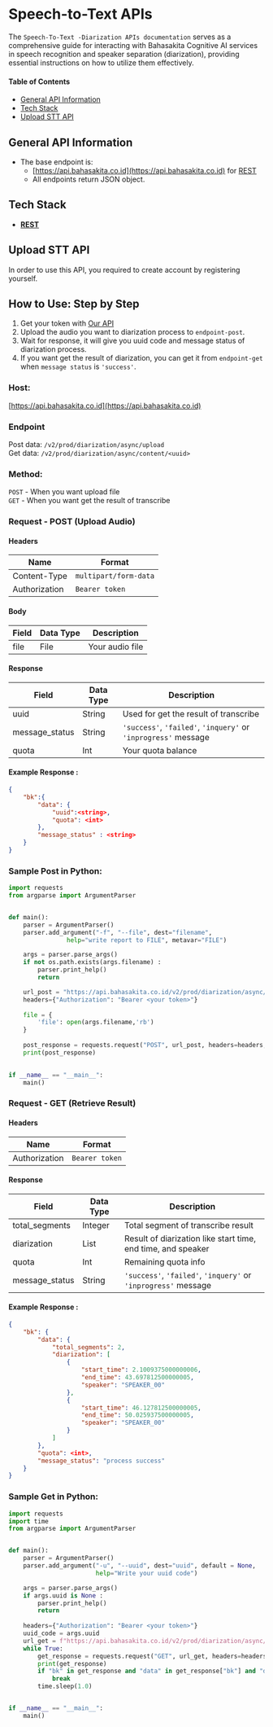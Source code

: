 # **Speech-to-Text APIs**
The `Speech-To-Text -Diarization APIs documentation` serves as a comprehensive guide for interacting with Bahasakita Cognitive AI services in speech recognition and speaker separation (diarization), providing essential instructions on how to utilize them effectively.

#### **Table of Contents**
  - [General API Information](#general-api-information)
  - [Tech Stack](#tech-stack)
  - [Upload STT API](#upload-stt-api) 

## **General API Information**
  - The base endpoint is: 
    - [https://api.bahasakita.co.id](https://api.bahasakita.co.id) for [REST](https://restfulapi.net/)
     - All endpoints return JSON object.

## **Tech Stack**
  - **[REST](https://restfulapi.net/)**  
 
 
## **Upload STT API**
  In order to use this API, you required to create account by registering yourself.

## **How to Use: Step by Step**
  1. Get your token with [Our API](./Auth-API.md) 
  2. Upload the audio you want to diarization process to `endpoint-post`. 
  3. Wait for response, it will give you uuid code and message status of diarization process.
  4. If you want get the result of diarization, you can get it from `endpoint-get` when `message status` is `'success'`.
   
### **Host:**
  [https://api.bahasakita.co.id](https://api.bahasakita.co.id)

### **Endpoint**
 Post data: `/v2/prod/diarization/async/upload` \
 Get data: `/v2/prod/diarization/async/content/<uuid>`

### **Method:**
  `POST` - When you want upload file\
  `GET` - When you want get the result of transcribe 

### **Request - POST** (Upload Audio)
#### **Headers**
  | Name | Format |
  | ------ | ------ |
  | Content-Type | `multipart/form-data` |
  | Authorization | `Bearer token` |

#### **Body**
  | Field | Data Type | Description |
  | ------ | ------ | ------ |
  | file | File | Your audio file  |

#### **Response**
  | Field | Data Type | Description |
  | ------ | ------ | ------ |
  | uuid | String | Used for get the result of transcribe |
  | message_status | String | `'success'`, `'failed'`, `'inquery'` or `'inprogress'` message |
  | quota | Int | Your quota balance |

#### **Example Response :**
```json
{
    "bk":{
        "data": { 
            "uuid":<string>,
            "quota": <int>
        },
        "message_status" : <string> 
    }
}
```
### **Sample Post in Python:**
```python
import requests
from argparse import ArgumentParser


def main():
    parser = ArgumentParser()
    parser.add_argument("-f", "--file", dest="filename",
                help="write report to FILE", metavar="FILE")

    args = parser.parse_args()
    if not os.path.exists(args.filename) :
        parser.print_help()
        return

    url_post = "https://api.bahasakita.co.id/v2/prod/diarization/async/upload"
    headers={"Authorization": "Bearer <your token>"}
    
    file = {
        'file': open(args.filename,'rb')
    }
    
    post_response = requests.request("POST", url_post, headers=headers, files=file).json()
    print(post_response)
  

if __name__ == "__main__":
    main()
```

### **Request - GET** (Retrieve Result)
#### **Headers**
  | Name | Format |
  | ------ | ------ |
  | Authorization | `Bearer token` |

#### **Response**
  | Field | Data Type | Description |
  | ------ | ------ | ------ |
  | total_segments | Integer | Total segment of transcribe result |
  | diarization | List | Result of diarization like start time, end time, and speaker |
  | quota | Int | Remaining quota info |
  | message_status | String | `'success'`, `'failed'`, `'inquery'` or `'inprogress'` message |

#### **Example Response :**
```json
{
    "bk": {
        "data": {
            "total_segments": 2,
            "diarization": [
                {
                    "start_time": 2.1009375000000006,
                    "end_time": 43.697812500000005,
                    "speaker": "SPEAKER_00"
                },
                {
                    "start_time": 46.127812500000005,
                    "end_time": 50.025937500000005,
                    "speaker": "SPEAKER_00"
                }
            ]
        },
        "quota": <int>,
        "message_status": "process success"
    }
}
```


### **Sample Get in Python:**
```python
import requests
import time
from argparse import ArgumentParser


def main():
    parser = ArgumentParser()
    parser.add_argument("-u", "--uuid", dest="uuid", default = None,
                        help="Write your uuid code")

    args = parser.parse_args()
    if args.uuid is None :
        parser.print_help()
        return
    
    headers={"Authorization": "Bearer <your token>"}
    uuid_code = args.uuid    
    url_get = f"https://api.bahasakita.co.id/v2/prod/diarization/async/content/{uuid_code}"
    while True:
        get_response = requests.request("GET", url_get, headers=headers).json()
        print(get_response)
        if "bk" in get_response and "data" in get_response["bk"] and "diarization" in get_response["bk"]["data"]:
            break
        time.sleep(1.0)


if __name__ == "__main__":
    main()
```